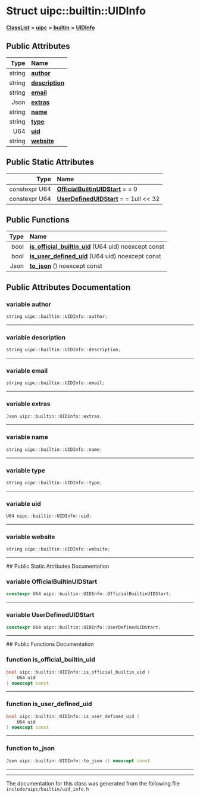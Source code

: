 

# Struct uipc::builtin::UIDInfo



[**ClassList**](annotated.md) **>** [**uipc**](namespaceuipc.md) **>** [**builtin**](namespaceuipc_1_1builtin.md) **>** [**UIDInfo**](structuipc_1_1builtin_1_1_u_i_d_info.md)


























## Public Attributes

| Type | Name |
| ---: | :--- |
|  string | [**author**](#variable-author)  <br> |
|  string | [**description**](#variable-description)  <br> |
|  string | [**email**](#variable-email)  <br> |
|  Json | [**extras**](#variable-extras)  <br> |
|  string | [**name**](#variable-name)  <br> |
|  string | [**type**](#variable-type)  <br> |
|  U64 | [**uid**](#variable-uid)  <br> |
|  string | [**website**](#variable-website)  <br> |


## Public Static Attributes

| Type | Name |
| ---: | :--- |
|  constexpr U64 | [**OfficialBuiltinUIDStart**](#variable-officialbuiltinuidstart)   = = 0<br> |
|  constexpr U64 | [**UserDefinedUIDStart**](#variable-userdefineduidstart)   = = 1ull &lt;&lt; 32<br> |














## Public Functions

| Type | Name |
| ---: | :--- |
|  bool | [**is\_official\_builtin\_uid**](#function-is_official_builtin_uid) (U64 uid) noexcept const<br> |
|  bool | [**is\_user\_defined\_uid**](#function-is_user_defined_uid) (U64 uid) noexcept const<br> |
|  Json | [**to\_json**](#function-to_json) () noexcept const<br> |




























## Public Attributes Documentation




### variable author 

```C++
string uipc::builtin::UIDInfo::author;
```




<hr>



### variable description 

```C++
string uipc::builtin::UIDInfo::description;
```




<hr>



### variable email 

```C++
string uipc::builtin::UIDInfo::email;
```




<hr>



### variable extras 

```C++
Json uipc::builtin::UIDInfo::extras;
```




<hr>



### variable name 

```C++
string uipc::builtin::UIDInfo::name;
```




<hr>



### variable type 

```C++
string uipc::builtin::UIDInfo::type;
```




<hr>



### variable uid 

```C++
U64 uipc::builtin::UIDInfo::uid;
```




<hr>



### variable website 

```C++
string uipc::builtin::UIDInfo::website;
```




<hr>
## Public Static Attributes Documentation




### variable OfficialBuiltinUIDStart 

```C++
constexpr U64 uipc::builtin::UIDInfo::OfficialBuiltinUIDStart;
```




<hr>



### variable UserDefinedUIDStart 

```C++
constexpr U64 uipc::builtin::UIDInfo::UserDefinedUIDStart;
```




<hr>
## Public Functions Documentation




### function is\_official\_builtin\_uid 

```C++
bool uipc::builtin::UIDInfo::is_official_builtin_uid (
    U64 uid
) noexcept const
```




<hr>



### function is\_user\_defined\_uid 

```C++
bool uipc::builtin::UIDInfo::is_user_defined_uid (
    U64 uid
) noexcept const
```




<hr>



### function to\_json 

```C++
Json uipc::builtin::UIDInfo::to_json () noexcept const
```




<hr>

------------------------------
The documentation for this class was generated from the following file `include/uipc/builtin/uid_info.h`


